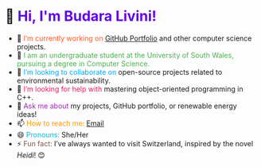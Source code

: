 # 👋 <span style="color: #6200ea;">Hi, I'm Budara Livini!</span>

- 🔭 <span style="color: #ff5722;">I’m currently working on</span> [GitHub Portfolio](https://github.com/BudaraLivini) and other computer science projects.</span>
- 🌱 <span style="color: #4caf50;">I am an undergraduate student at the University of South Wales, pursuing a degree in Computer Science.
- 👯 <span style="color: #03a9f4;">I’m looking to collaborate on</span> open-source projects related to environmental sustainability.
- 🤔 <span style="color: #e91e63;">I’m looking for help with</span> mastering object-oriented programming in C++.
- 💬 <span style="color: #9c27b0;">Ask me about</span> my projects, GitHub portfolio, or renewable energy ideas!
- 📫 <span style="color: #ff9800;">How to reach me:</span> [Email](mailto:budaraperera103@gmail.com)
- 😄 <span style="color: #00bcd4;">Pronouns:</span> She/Her
- ⚡ <span style="color: #795548;">Fun fact:</span> I’ve always wanted to visit Switzerland, inspired by the novel *Heidi*! 😊
